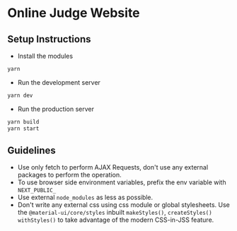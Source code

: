 # Online Judge Website

## Setup Instructions

- Install the modules
```bash
yarn
```
- Run the development server
```bash
yarn dev
```
- Run the production server
```bash
yarn build
yarn start
```

## Guidelines

- Use only fetch to perform AJAX Requests, don't use any external packages to perform the operation.
- To use browser side environment variables, prefix the env variable with ```NEXT_PUBLIC_```
- Use external ``node_modules`` as less as possible.
- Don't write any external css using css module or global stylesheets. Use the ``@material-ui/core/styles`` inbuilt ``makeStyles()``, ``createStyles() withStyles()`` to take advantage of the modern CSS-in-JSS feature.
